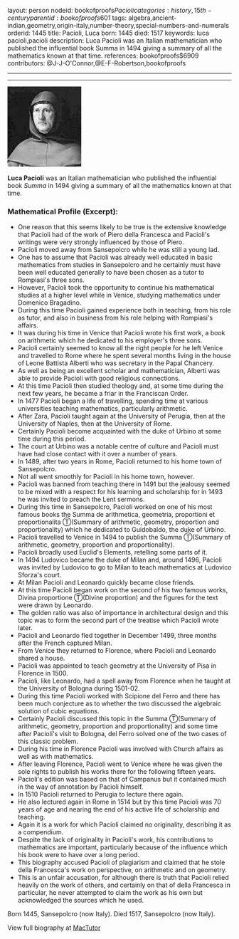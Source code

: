 layout: person
nodeid: bookofproofs$Pacioli
categories: history,15th-century
parentid: bookofproofs$601
tags: algebra,ancient-indian,geometry,origin-italy,number-theory,special-numbers-and-numerals
orderid: 1445
title: Pacioli, Luca
born: 1445
died: 1517
keywords: luca pacioli,pacioli
description: Luca Pacioli was an Italian mathematician who published the influential book Summa in 1494 giving a summary of all the mathematics known at that time.
references: bookofproofs$6909
contributors: @J-J-O'Connor,@E-F-Robertson,bookofproofs

---



---

![Pacioli.jpg](https://github.com/bookofproofs/bookofproofs.github.io/blob/main/_sources/_assets/images/portraits/Pacioli.jpg?raw=true)

**Luca Pacioli** was an Italian mathematician who published the influential book _Summa_ in 1494 giving a summary of all the mathematics known at that time.

### Mathematical Profile (Excerpt):
* One reason that this seems likely to be true is the extensive knowledge that Pacioli had of the work of Piero della Francesca and Pacioli's writings were very strongly influenced by those of Piero.
* Pacioli moved away from Sansepolcro while he was still a young lad.
* One has to assume that Pacioli was already well educated in basic mathematics from studies in Sansepolcro and he certainly must have been well educated generally to have been chosen as a tutor to Rompiasi's three sons.
* However, Pacioli took the opportunity to continue his mathematical studies at a higher level while in Venice, studying mathematics under Domenico Bragadino.
* During this time Pacioli gained experience both in teaching, from his role as tutor, and also in business from his role helping with Rompiasi's affairs.
* It was during his time in Venice that Pacioli wrote his first work, a book on arithmetic which he dedicated to his employer's three sons.
* Pacioli certainly seemed to know all the right people for he left Venice and travelled to Rome where he spent several months living in the house of Leone Battista Alberti who was secretary in the Papal Chancery.
* As well as being an excellent scholar and mathematician, Alberti was able to provide Pacioli with good religious connections.
* At this time Pacioli then studied theology and, at some time during the next few years, he became a friar in the Franciscan Order.
* In 1477 Pacioli began a life of travelling, spending time at various universities teaching mathematics, particularly arithmetic.
* After Zara, Pacioli taught again at the University of Perugia, then at the University of Naples, then at the University of Rome.
* Certainly Pacioli become acquainted with the duke of Urbino at some time during this period.
* The court at Urbino was a notable centre of culture and Pacioli must have had close contact with it over a number of years.
* In 1489, after two years in Rome, Pacioli returned to his home town of Sansepolcro.
* Not all went smoothly for Pacioli in his home town, however.
* Pacioli was banned from teaching there in 1491 but the jealousy seemed to be mixed with a respect for his learning and scholarship for in 1493 he was invited to preach the Lent sermons.
* During this time in Sansepolcro, Pacioli worked on one of his most famous books the Summa de arithmetica, geometria, proportioni et proportionalita Ⓣ(Summary of arithmetic, geometry, proportion and proportionality) which he dedicated to Guidobaldo, the duke of Urbino.
* Pacioli travelled to Venice in 1494 to publish the Summa Ⓣ(Summary of arithmetic, geometry, proportion and proportionality).
* Pacioli broadly used Euclid's Elements, retelling some parts of it.
* In 1494 Ludovico became the duke of Milan and, around 1496, Pacioli was invited by Ludovico to go to Milan to teach mathematics at Ludovico Sforza's court.
* At Milan Pacioli and Leonardo quickly became close friends.
* At this time Pacioli began work on the second of his two famous works, Divina proportione Ⓣ(Divine proportion) and the figures for the text were drawn by Leonardo.
* The golden ratio was also of importance in architectural design and this topic was to form the second part of the treatise which Pacioli wrote later.
* Pacioli and Leonardo fled together in December 1499, three months after the French captured Milan.
* From Venice they returned to Florence, where Pacioli and Leonardo shared a house.
* Pacioli was appointed to teach geometry at the University of Pisa in Florence in 1500.
* Pacioli, like Leonardo, had a spell away from Florence when he taught at the University of Bologna during 1501-02.
* During this time Pacioli worked with Scipione del Ferro and there has been much conjecture as to whether the two discussed the algebraic solution of cubic equations.
* Certainly Pacioli discussed this topic in the Summa Ⓣ(Summary of arithmetic, geometry, proportion and proportionality) and some time after Pacioli's visit to Bologna, del Ferro solved one of the two cases of this classic problem.
* During his time in Florence Pacioli was involved with Church affairs as well as with mathematics.
* After leaving Florence, Pacioli went to Venice where he was given the sole rights to publish his works there for the following fifteen years.
* Pacioli's edition was based on that of Campanus but it contained much in the way of annotation by Pacioli himself.
* In 1510 Pacioli returned to Perugia to lecture there again.
* He also lectured again in Rome in 1514 but by this time Pacioli was 70 years of age and nearing the end of his active life of scholarship and teaching.
* Again it is a work for which Pacioli claimed no originality, describing it as a compendium.
* Despite the lack of originality in Pacioli's work, his contributions to mathematics are important, particularly because of the influence which his book were to have over a long period.
* This biography accused Pacioli of plagiarism and claimed that he stole della Francesca's work on perspective, on arithmetic and on geometry.
* This is an unfair accusation, for although there is truth that Pacioli relied heavily on the work of others, and certainly on that of della Francesca in particular, he never attempted to claim the work as his own but acknowledged the sources which he used.

Born 1445, Sansepolcro (now Italy). Died 1517, Sansepolcro (now Italy).

View full biography at [MacTutor](https://mathshistory.st-andrews.ac.uk/Biographies/Pacioli/)
